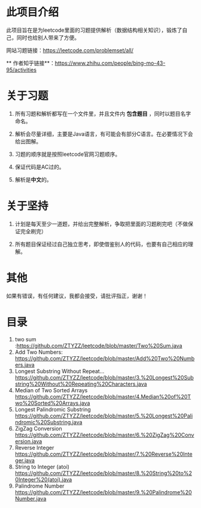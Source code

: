 # 此项目介绍
此项目旨在是为leetcode里面的习题提供解析（数据结构相关知识），锻炼了自己，同时也给别人带来了方便。

网站习题链接：https://leetcode.com/problemset/all/

** 作者知乎链接**：https://www.zhihu.com/people/bing-mo-43-95/activities

# 关于习题

1. 所有习题和解析都写在一个文件里，并且文件内 **包含题目**  ，同时以题目名字命名。

2. 解析会尽量详细，主要是Java语言，有可能会有部分C语言。在必要情况下会给出图解。

3. 习题的顺序就是按照leetcode官网习题顺序。

4. 保证代码是AC过的。

5. 解析是**中文**的。


# 关于坚持

1. 计划是每天至少一道题，并给出完整解析，争取把里面的习题刷完吧（不做保证完全刷完）

2. 所有题目保证经过自己独立思考，即使借鉴别人的代码，也要有自己相应的理解。


# 其他

如果有错误，有任何建议，我都会接受，请批评指正，谢谢！


# 目录

1. two sum :https://github.com/ZTYZZ/leetcode/blob/master/Two%20Sum.java
2. Add Two Numbers: https://github.com/ZTYZZ/leetcode/blob/master/Add%20Two%20Numbers.java
3. Longest Substring Without Repeat... https://github.com/ZTYZZ/leetcode/blob/master/3.%20Longest%20Substring%20Without%20Repeating%20Characters.java
4. Median of Two Sorted Arrays  https://github.com/ZTYZZ/leetcode/blob/master/4.Median%20of%20Two%20Sorted%20Arrays.java
5. Longest Palindromic Substring  https://github.com/ZTYZZ/leetcode/blob/master/5.%20Longest%20Palindromic%20Substring.java
6. ZigZag Conversion https://github.com/ZTYZZ/leetcode/blob/master/6.%20ZigZag%20Conversion.java
7. Reverse Integer  https://github.com/ZTYZZ/leetcode/blob/master/7.%20Reverse%20Integer.java
8. String to Integer (atoi) https://github.com/ZTYZZ/leetcode/blob/master/8.%20String%20to%20Integer%20(atoi).java
9. Palindrome Number  https://github.com/ZTYZZ/leetcode/blob/master/9.%20Palindrome%20Number.java
